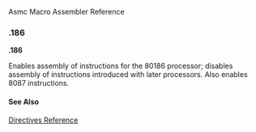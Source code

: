 Asmc Macro Assembler Reference

### .186

**.186**

Enables assembly of instructions for the 80186 processor; disables assembly of instructions introduced with later processors. Also enables 8087 instructions.

#### See Also

[Directives Reference](readme.md)